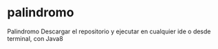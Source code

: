 # palindromo
Palindromo
Descargar el repositorio y ejecutar en cualquier ide o desde terminal, con Java8
